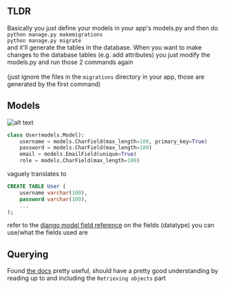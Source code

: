 ## TLDR
Basically you just define your models in your app's models.py and then do <br>
`python manage.py makemigrations` <br>
`python manage.py migrate` <br>
and it'll generate the tables in the database.
When you want to make changes to the database tables (e.g. add attributes) you just modify the models.py and run those 2 commands again<br><br>
(just ignore the files in the `migrations` directory in your app, those are generated by the first command)

## Models
![alt text](https://i.imgur.com/aL7qNSA.png)<br>
```python
class User(models.Model):
    username = models.CharField(max_length=100, primary_key=True)
    password = models.CharField(max_length=100)
    email = models.EmailField(unique=True)
    role = models.CharField(max_length=100)
```
vaguely translates to
```SQL
CREATE TABLE User (
    username varchar(100),
    password varchar(100),
    ...
);
```
refer to the [django model field reference](https://docs.djangoproject.com/en/5.0/ref/models/fields/#field-types) on the fields (datatype) you can use/what the fields used are <br>

## Querying
Found [the docs](https://docs.djangoproject.com/en/5.0/topics/db/queries) pretty useful, should have a pretty good understanding by reading up to and including the `Retrieving objects` part
